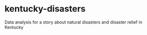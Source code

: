 # kentucky-disasters
Data analysis for a story about natural disasters and disaster relief in Kentucky
